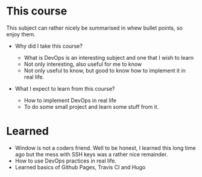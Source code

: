 # This course

This subject can rather nicely be summarised in whew bullet points, so enjoy them.

* Why did I take this course?
  * What is DevOps is an interesting subject and one that I wish to learn
  * Not only interesting, also useful for me to know
  * Not only useful to know, but good to know how to implement it in real life.

* What I expect to learn from this course?
  * How to implement DevOps in real life
  * To do some small project and learn some stuff from it.


# Learned

* Window is not a coders friend. Well to be honest, I learned this long time ago but the mess with SSH keys was a rather nice remainder.
* How to use DevOps practices in real life.
* Learned basics of Github Pages, Travis CI and Hugo